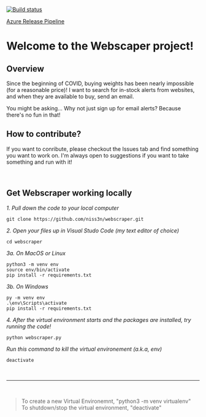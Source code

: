 [![Build status](https://dev.azure.com/bradanissen/Github%20Repos/_apis/build/status/Terraform-CI)](https://dev.azure.com/bradanissen/Github%20Repos/_build/latest?definitionId=4)

[Azure Release Pipeline](https://dev.azure.com/bradanissen/Github%20Repos/_release?_a=releases&view=mine&definitionId=1)

# **Welcome to the Webscaper project!**

## **Overview**

Since the beginning of COVID, buying weights has been nearly impossible (for a reasonable price)! I want to search for in-stock alerts from websites, and when they are available to buy, send an email. 

You might be asking... Why not just sign up for email alerts? Because there's no fun in that!

## **How to contribute?**
If you want to conribute, please checkout the Issues tab and find something you want to work on. I'm always open to suggestions if you want to take something and run with it!

<br/>


## **Get Webscraper working locally**

*1. Pull down the code to your local computer*
```
git clone https://github.com/niss3n/webscraper.git 
```

*2. Open your files up in Visual Studo Code (my text editor of choice)*
```
cd webscraper
```

*3a. On MacOS or Linux*
```
python3 -m venv env
source env/bin/activate
pip install -r requirements.txt
```

*3b. On Windows*
```
py -m venv env
.\env\Scripts\activate
pip install -r requirements.txt
```

*4. After the virtual environment starts and the packages are installed, try running the code!*
```
python webscraper.py
```

*Run this command to kill the virtual environement (a.k.a, env)*
```
deactivate
```

<br/>

--- 
<br/>

> To create a new Virtual Environemnt, "python3 -m venv virtualenv" <br/>
> To shutdown/stop the virtual environment,  "deactivate"
